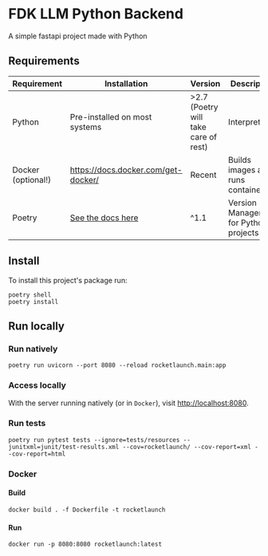 # FDK LLM Python Backend

A simple fastapi project made with Python

## Requirements

Requirement        | Installation | Version  | Description
------------------ | ------------ | -------- | ----------------
Python             | Pre-installed on most systems | >2.7 (Poetry will take care of rest)     | Interpreter
Docker (optional!) | <https://docs.docker.com/get-docker/> | Recent | Builds images and runs containers
Poetry             | [See the docs here](https://python-poetry.org/docs/#osx-linux-bashonwindows-install-instructions) | ^1.1     | Version Management for Python projects

## Install

To install this project's package run:

```command
poetry shell
poetry install
```

## Run locally

### Run natively

```command
poetry run uvicorn --port 8080 --reload rocketlaunch.main:app
```

### Access locally

With the server running natively (or in `Docker`), visit <http://localhost:8080>.

### Run tests

```command
poetry run pytest tests --ignore=tests/resources --junitxml=junit/test-results.xml --cov=rocketlaunch/ --cov-report=xml --cov-report=html
```

### Docker

#### Build

```command
docker build . -f Dockerfile -t rocketlaunch
```

#### Run

```command
docker run -p 8080:8080 rocketlaunch:latest
```
